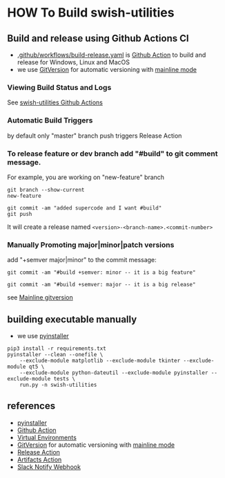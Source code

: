# HOW To Build swish-utilities

## Build and release using Github Actions CI
- [.github/workflows/build-release.yaml](.github/workflows/build-release.yaml) is [Github Action](https://docs.github.com/en/actions) to build and release for Windows, Linux and MacOS
- we use [GitVersion](https://gitversion.net/docs/) for automatic versioning with [mainline mode](https://gitversion.net/docs/reference/modes/mainline)

### Viewing Build Status and Logs
See [swish-utilities Github Actions](https://github.com/swish-ai/swish-utilities/actions)

### Automatic Build Triggers
by default only "master" branch push triggers Release Action  

### To release feature or dev branch add "#build" to git comment message. 
For example, you are working on "new-feature" branch
```
git branch --show-current
new-feature
```

```
git commit -am "added supercode and I want #build"
git push
```
It will create a release named `<version>-<branch-name>.<commit-number>`

### Manually Promoting major|minor|patch versions
add "+semver major|minor" to the commit message:
```
git commit -am "#build +semver: minor -- it is a big feature"
```
```
git commit -am "#build +semver: major -- it is a big release"
```
see [Mainline gitversion](https://gitversion.net/docs/reference/modes/mainline)


## building executable manually
- we use [pyinstaller](https://pyinstaller.readthedocs.io/en/stable/)
```
pip3 install -r requirements.txt
pyinstaller --clean --onefile \
    --exclude-module matplotlib --exclude-module tkinter --exclude-module qt5 \
    --exclude-module python-dateutil --exclude-module pyinstaller --exclude-module tests \
    run.py -n swish-utilities
```

## references
- [pyinstaller](https://pyinstaller.readthedocs.io/en/stable/)
- [Github Action](https://docs.github.com/en/actions)
- [Virtual Environments](https://github.com/actions/virtual-environments)
- [GitVersion](https://gitversion.net/docs/) for automatic versioning with [mainline mode](https://gitversion.net/docs/reference/modes/mainline)
- [Release Action](https://github.com/softprops/action-gh-release)
- [Artifacts Action](https://docs.github.com/en/actions/advanced-guides/storing-workflow-data-as-artifacts)
- [Slack Notify Webhook](https://github.com/marketplace/actions/slack-notify)

